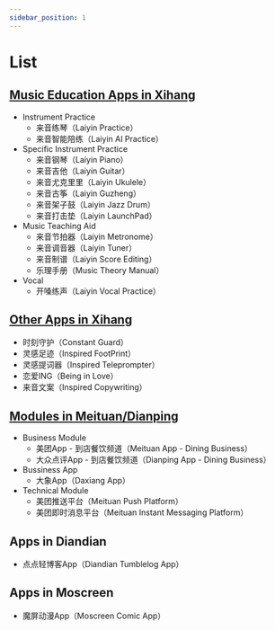 ```yaml
---
sidebar_position: 1
---
```


# List

## [Music Education Apps in Xihang](./xihang_music)
- Instrument Practice
  - 来音练琴（Laiyin Practice）
  - 来音智能陪练（Laiyin AI Practice）
- Specific Instrument Practice
  - 来音钢琴（Laiyin Piano）
  - 来音吉他（Laiyin Guitar）
  - 来音尤克里里（Laiyin Ukulele）
  - 来音古筝（Laiyin Guzheng）
  - 来音架子鼓（Laiyin Jazz Drum）
  - 来音打击垫（Laiyin LaunchPad）
- Music Teaching Aid
  - 来音节拍器（Laiyin Metronome）
  - 来音调音器（Laiyin Tuner）
  - 来音制谱（Laiyin Score Editing）
  - 乐理手册（Music Theory Manual）
- Vocal
  - 开嗓练声（Laiyin Vocal Practice）


## [Other Apps in Xihang](./xihang_other)

- 时刻守护（Constant Guard）
- 灵感足迹（Inspired FootPrint）
- 灵感提词器（Inspired Teleprompter）
- 恋爱ING（Being in Love）
- 来音文案（Inspired Copywriting）


## [Modules in Meituan/Dianping](./meituan)

- Business Module
  - 美团App - 到店餐饮频道（Meituan App - Dining Business）
  - 大众点评App - 到店餐饮频道（Dianping App - Dining Business）
- Bussiness App
  - 大象App（Daxiang App）
- Technical Module
  - 美团推送平台（Meituan Push Platform）
  - 美团即时消息平台（Meituan Instant Messaging Platform）


## Apps in Diandian

- 点点轻博客App（Diandian Tumblelog App）


## Apps in Moscreen

- 魔屏动漫App（Moscreen Comic App）

